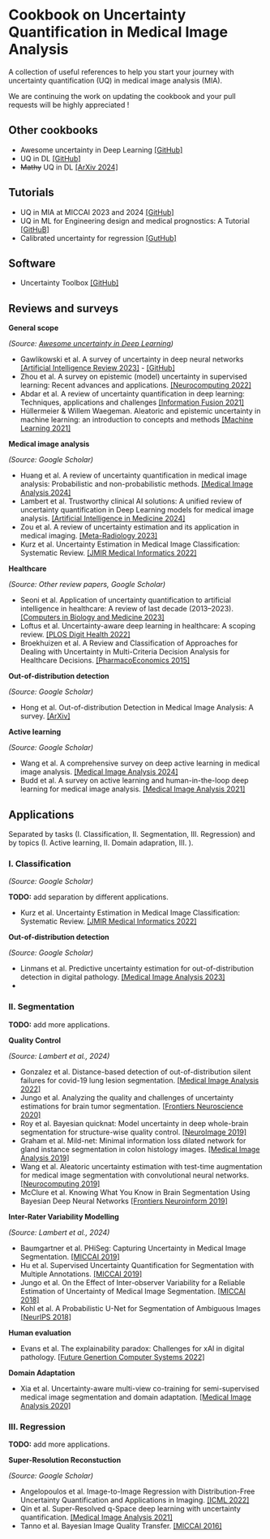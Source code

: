 # Cookbook on Uncertainty Quantification in Medical Image Analysis

A collection of useful references to help you start your journey with uncertainty quantification (UQ) in medical image analysis (MIA).

We are continuing the work on updating the cookbook and your pull requests will be highly appreciated !

Other cookbooks
---

- Awesome uncertainty in Deep Learning [[GitHub]](https://github.com/ENSTA-U2IS-AI/awesome-uncertainty-deeplearning)
- UQ in DL [[GitHub]](https://github.com/AlaaLab/deep-learning-uncertainty)
- ~~Mathy~~ UQ in DL [[ArXiv 2024]](https://arxiv.org/abs/2405.20550)

Tutorials
---

- UQ in MIA at MICCAI 2023 and 2024 [[GitHub]](https://github.com/agaldran/uqinmia-miccai-2023)
- UQ in ML for Engineering design and medical prognostics: A Tutorial [[GitHuB]](https://github.com/VNemani14/UQ_ML_Tutorial)
- Calibrated uncertainty for regression [[GutHub]](https://github.com/mlaves/well-calibrated-regression-uncertainty)

Software
---

- Uncertainty Toolbox [[GitHub]](https://github.com/uncertainty-toolbox/uncertainty-toolbox)

Reviews and surveys
---

**General scope** 

_(Source: [Awesome uncertainty in Deep Learning](https://github.com/ENSTA-U2IS-AI/awesome-uncertainty-deeplearning))_

- Gawlikowski et al. A survey of uncertainty in deep neural networks [[Artificial Intelligence Review 2023]](https://link.springer.com/article/10.1007/s10462-023-10562-9) - [[GitHub]](<https://github.com/JakobCode/UncertaintyInNeuralNetworks_Resources>)
- Zhou et al. A survey on epistemic (model) uncertainty in supervised learning: Recent advances and applications. [[Neurocomputing 2022]](https://www.sciencedirect.com/science/article/abs/pii/S0925231221019068)
- Abdar et al. A review of uncertainty quantification in deep learning: Techniques, applications and challenges [[Information Fusion 2021]](<https://www.sciencedirect.com/science/article/pii/S1566253521001081>)
- Hüllermeier & Willem Waegeman. Aleatoric and epistemic uncertainty in machine learning: an introduction to concepts and methods [[Machine Learning 2021]](<https://link.springer.com/article/10.1007/s10994-021-05946-3>)

**Medical image analysis** 

_(Source: Google Scholar)_

- Huang et al. A review of uncertainty quantification in medical image analysis: Probabilistic and non-probabilistic methods. [[Medical Image Analysis 2024]](https://www.sciencedirect.com/science/article/abs/pii/S1361841524001488?via%3Dihub)
- Lambert et al. Trustworthy clinical AI solutions: A unified review of uncertainty quantification in Deep Learning models for medical image analysis. [[Artificial Intelligence in Medicine 2024]](https://www.sciencedirect.com/science/article/pii/S0933365724000721)
- Zou et al. A review of uncertainty estimation and its application in medical imaging. [[Meta-Radiology 2023]](https://www.sciencedirect.com/science/article/pii/S2950162823000036)
- Kurz et al. Uncertainty Estimation in Medical Image Classification: Systematic Review. [[JMIR Medical Informatics 2022]](https://www.ncbi.nlm.nih.gov/pmc/articles/PMC9382553/)

**Healthcare** 

_(Source: Other review papers, Google Scholar)_

- Seoni et al. Application of uncertainty quantification to artificial intelligence in healthcare: A review of last decade (2013–2023). [[Computers in Biology and Medicine 2023]](https://www.sciencedirect.com/science/article/pii/S001048252300906X#bib20)
- Loftus et al. Uncertainty-aware deep learning in healthcare: A scoping review. [[PLOS Digit Health 2022]](https://www.ncbi.nlm.nih.gov/pmc/articles/PMC9802673/)
- Broekhuizen et al. A Review and Classification of Approaches for Dealing with Uncertainty in Multi-Criteria Decision Analysis for Healthcare Decisions. [[PharmacoEconomics 2015]](https://link.springer.com/article/10.1007/s40273-014-0251-x)

**Out-of-distribution detection**

_(Source: Google Scholar)_

- Hong et al. Out-of-distribution Detection in Medical Image Analysis: A survey. [[ArXiv]](https://arxiv.org/abs/2404.18279)

**Active learning**

_(Source: Google Scholar)_

- Wang et al. A comprehensive survey on deep active learning in medical image analysis. [[Medical Image Analysis 2024]](https://doi.org/10.1016/j.media.2024.103201)
- Budd et al. A survey on active learning and human-in-the-loop deep learning for medical image analysis. [[Medical Image Analysis 2021]](https://doi.org/10.1016/j.media.2021.102062)

Applications
---

Separated by tasks (I. Classification, II. Segmentation, III. Regression) and by topics (I. Active learning, II. Domain adapration, III. ).

### I. Classification

_(Source: Google Scholar)_

**TODO:** add separation by different applications.

- Kurz et al. Uncertainty Estimation in Medical Image Classification: Systematic Review. [[JMIR Medical Informatics 2022]](https://www.ncbi.nlm.nih.gov/pmc/articles/PMC9382553/)

**Out-of-distribution detection**

_(Source: Google Scholar)_
- Linmans et al. Predictive uncertainty estimation for out-of-distribution detection in digital pathology. [[Medical Image Analysis 2023]](https://doi.org/10.1016/j.media.2022.102655)
- 

### II. Segmentation

**TODO:** add more applications.

**Quality Control** 

  _(Source: Lambert et al., 2024)_
  
  - Gonzalez et al. Distance-based detection of out-of-distribution silent failures for covid-19 lung lesion segmentation. [[Medical Image Analysis 2022]](https://www.sciencedirect.com/science/article/pii/S1361841522002298)
  - Jungo et al. Analyzing the quality and challenges of uncertainty estimations for brain tumor segmentation. [[Frontiers Neuroscience 2020]](https://www.frontiersin.org/journals/neuroscience/articles/10.3389/fnins.2020.00282/full)
  - Roy et al. Bayesian quicknat: Model uncertainty in deep whole-brain segmentation for structure-wise quality control. [[NeuroImage 2019]](https://www.sciencedirect.com/science/article/pii/S1053811919302319)
  - Graham et al. Mild-net: Minimal information loss dilated network for gland instance segmentation in colon histology images. [[Medical Image Analysis 2019]](https://www.sciencedirect.com/science/article/abs/pii/S1361841518306030)
  - Wang et al. Aleatoric uncertainty estimation with test-time augmentation for medical image segmentation with convolutional neural networks. [[Neurocomputing 2019]](https://www.sciencedirect.com/science/article/pii/S0925231219301961)
  - McClure et al. Knowing What You Know in Brain Segmentation Using Bayesian Deep Neural Networks [[Frontiers Neuroinform 2019]](https://www.frontiersin.org/journals/neuroinformatics/articles/10.3389/fninf.2019.00067/full)

**Inter-Rater Variability Modelling** 

  _(Source: Lambert et al., 2024)_
  
  - Baumgartner et al. PHiSeg: Capturing Uncertainty in Medical Image Segmentation. [[MICCAI 2019]](https://link.springer.com/chapter/10.1007/978-3-030-32245-8_14)
  - Hu et al. Supervised Uncertainty Quantification for Segmentation with Multiple Annotations. [[MICCAI 2019]](https://link.springer.com/chapter/10.1007/978-3-030-32245-8_16)
  - Jungo et al. On the Effect of Inter-observer Variability for a Reliable Estimation of Uncertainty of Medical Image Segmentation. [[MICCAI 2018]](https://link.springer.com/chapter/10.1007/978-3-030-00928-1_77)
  - Kohl et al. A Probabilistic U-Net for Segmentation of Ambiguous Images [[NeurIPS 2018]](https://proceedings.neurips.cc/paper_files/paper/2018/file/473447ac58e1cd7e96172575f48dca3b-Paper.pdf)

**Human evaluation**

  - Evans et al. The explainability paradox: Challenges for xAI in digital pathology. [[Future Genertion Computer Systems 2022]](https://doi.org/10.1016/j.future.2022.03.009)

**Domain Adaptation**

- Xia et al. Uncertainty-aware multi-view co-training for semi-supervised medical image segmentation and domain adaptation. [[Medical Image Analysis 2020]](https://doi.org/10.1016/j.media.2020.101766)

### III. Regression

**TODO:** add more applications.


**Super-Resolution Reconstuction** 

  _(Source: Google Scholar)_
  
  - Angelopoulos et al. Image-to-Image Regression with Distribution-Free Uncertainty Quantification and Applications in Imaging. [[ICML 2022]](https://proceedings.mlr.press/v162/angelopoulos22a/angelopoulos22a.pdf)
  - Qin et al. Super-Resolved q-Space deep learning with uncertainty quantification. [[Medical Image Analysis 2021]](https://www.sciencedirect.com/science/article/abs/pii/S1361841520302498?via%3Dihub)
  - Tanno et al. Bayesian Image Quality Transfer. [[MICCAI 2016]](https://link.springer.com/chapter/10.1007/978-3-319-46723-8_31)




